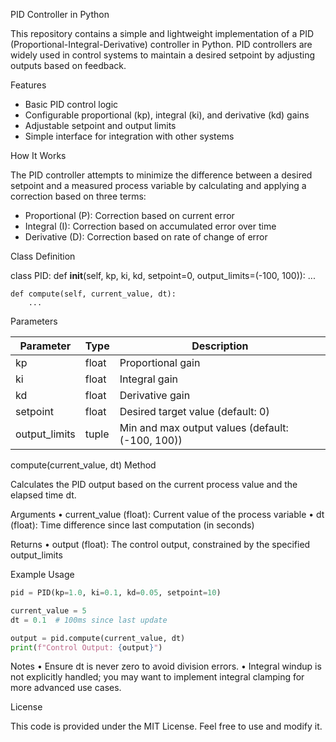PID Controller in Python

This repository contains a simple and lightweight implementation of a PID (Proportional-Integral-Derivative) controller in Python. PID controllers are widely used in control systems to maintain a desired setpoint by adjusting outputs based on feedback.

Features
 - Basic PID control logic
 - Configurable proportional (kp), integral (ki), and derivative (kd) gains
 - Adjustable setpoint and output limits
 - Simple interface for integration with other systems

How It Works

The PID controller attempts to minimize the difference between a desired setpoint and a measured process variable by calculating and applying a correction based on three terms:
 - Proportional (P): Correction based on current error
 - Integral (I): Correction based on accumulated error over time
 - Derivative (D): Correction based on rate of change of error

Class Definition

class PID:
    def __init__(self, kp, ki, kd, setpoint=0, output_limits=(-100, 100)):
        ...
    
    def compute(self, current_value, dt):
        ...

Parameters

| Parameter | Type | Description |
|---|---|---|
| kp |	float |	Proportional gain |
| ki |	float |	Integral gain |
| kd |	float |	Derivative gain |
| setpoint | float |	Desired target value (default: 0) |
| output_limits | tuple |	Min and max output values (default: (-100, 100)) |

compute(current_value, dt) Method

Calculates the PID output based on the current process value and the elapsed time dt.

Arguments
	•	current_value (float): Current value of the process variable
	•	dt (float): Time difference since last computation (in seconds)

Returns
	•	output (float): The control output, constrained by the specified output_limits

Example Usage

```python
pid = PID(kp=1.0, ki=0.1, kd=0.05, setpoint=10)

current_value = 5
dt = 0.1  # 100ms since last update

output = pid.compute(current_value, dt)
print(f"Control Output: {output}")
```

Notes
	•	Ensure dt is never zero to avoid division errors.
	•	Integral windup is not explicitly handled; you may want to implement integral clamping for more advanced use cases.

License

This code is provided under the MIT License. Feel free to use and modify it.